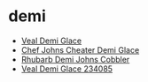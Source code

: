# demi

 * [Veal Demi Glace](../../index/v/veal-demi-glace-234085.json)
 * [Chef Johns Cheater Demi Glace](../../index/c/chef-johns-cheater-demi-glace.json)
 * [Rhubarb Demi Johns Cobbler](../../index/r/rhubarb-demi-johns-cobbler.json)
 * [Veal Demi Glace 234085](../../index/v/veal-demi-glace-234085.json)
